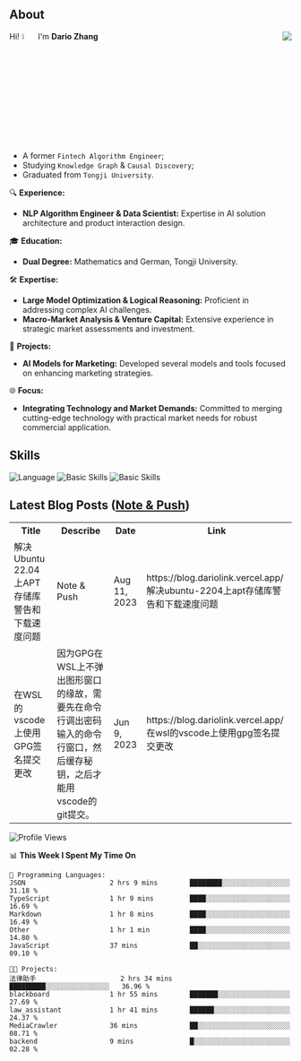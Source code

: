 ## About

<img align="right" src="https://github-readme-stats.vercel.app/api?username=dario-github&show_icons=true&bg_color=00000000&hide_title=true&hide_border=true&include_all_commits=true&count_private=true&theme=transparent" />

Hi! <img src="https://media.giphy.com/media/hvRJCLFzcasrR4ia7z/giphy.gif" width="5%"> I'm **Dario Zhang**

- A former `Fintech Algorithm Engineer`;
- Studying `Knowledge Graph` & `Causal Discovery`;
- Graduated from `Tongji University`.

🔍 **Experience:**
- **NLP Algorithm Engineer & Data Scientist:** Expertise in AI solution architecture and product interaction design.

🎓 **Education:**
- **Dual Degree:** Mathematics and German, Tongji University.

🛠️ **Expertise:**
- **Large Model Optimization & Logical Reasoning:** Proficient in addressing complex AI challenges.
- **Macro-Market Analysis & Venture Capital:** Extensive experience in strategic market assessments and investment.

🚀 **Projects:**
- **AI Models for Marketing:** Developed several models and tools focused on enhancing marketing strategies.

🌐 **Focus:**
- **Integrating Technology and Market Demands:** Committed to merging cutting-edge technology with practical market needs for robust commercial application.


## Skills

![Language](https://skillicons.dev/icons?i=py,matlab,pytorch,latex,regex,mysql,sqlite)
![Basic Skills](https://skillicons.dev/icons?i=bash,git,linux,md)
![Basic Skills](https://skillicons.dev/icons?i=vim,vscode,jupyterlab)

## Latest Blog Posts ([Note & Push](https://blog.dariolink.vercel.app/))

<table>
  <tr><th>Title</th><th>Describe</th><th>Date</th><th>Link</th></tr>
  <!-- BLOG-POST-LIST:START --><tr><td>解决Ubuntu 22.04上APT存储库警告和下载速度问题</td><td>Note &amp; Push</td><td>Aug 11, 2023</td><td>https://blog.dariolink.vercel.app/解决ubuntu-2204上apt存储库警告和下载速度问题</td></tr><tr><td>在WSL的vscode上使用GPG签名提交更改</td><td>因为GPG在WSL上不弹出图形窗口的缘故，需要先在命令行调出密码输入的命令行窗口，然后缓存秘钥，之后才能用vscode的git提交。</td><td>Jun 9, 2023</td><td>https://blog.dariolink.vercel.app/在wsl的vscode上使用gpg签名提交更改</td></tr><!-- BLOG-POST-LIST:END -->
</table>

<!--START_SECTION:waka-->
![Profile Views](http://img.shields.io/badge/Profile%20Views-0-blue)

📊 **This Week I Spent My Time On** 

```text
💬 Programming Languages: 
JSON                     2 hrs 9 mins        ████████░░░░░░░░░░░░░░░░░   31.18 % 
TypeScript               1 hr 9 mins         ████░░░░░░░░░░░░░░░░░░░░░   16.69 % 
Markdown                 1 hr 8 mins         ████░░░░░░░░░░░░░░░░░░░░░   16.49 % 
Other                    1 hr 1 min          ████░░░░░░░░░░░░░░░░░░░░░   14.80 % 
JavaScript               37 mins             ██░░░░░░░░░░░░░░░░░░░░░░░   09.10 % 

🐱‍💻 Projects: 
法律助手                     2 hrs 34 mins       █████████░░░░░░░░░░░░░░░░   36.96 % 
blackboard               1 hr 55 mins        ███████░░░░░░░░░░░░░░░░░░   27.69 % 
law_assistant            1 hr 41 mins        ██████░░░░░░░░░░░░░░░░░░░   24.37 % 
MediaCrawler             36 mins             ██░░░░░░░░░░░░░░░░░░░░░░░   08.71 % 
backend                  9 mins              █░░░░░░░░░░░░░░░░░░░░░░░░   02.28 % 
```


<!--END_SECTION:waka-->
